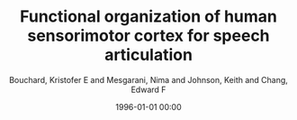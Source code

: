 ---
layout: post
title: Functional organization of human sensorimotor cortex for speech articulation

date: 1996-01-01 00:00
author: Bouchard, Kristofer E and Mesgarani, Nima and Johnson, Keith and Chang, Edward F
journal: Nature

link: https://doi.org/10.1038/nature11911

year: 2013
---